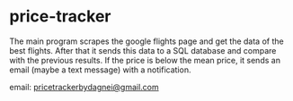 # price-tracker

The main program scrapes the google flights page and get the data of the best flights.
After that it sends this data to a SQL database and compare with the previous results.
If the price is below the mean price, it sends an email (maybe a text message) with a notification.


email: pricetrackerbydagnei@gmail.com
